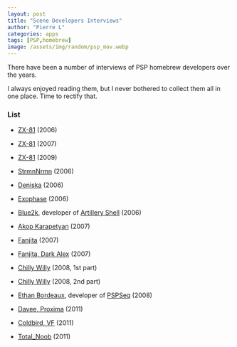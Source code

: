 ```yaml
---
layout: post
title: "Scene Developers Interviews"
author: "Pierre L"
categories: apps
tags: [PSP,homebrew]
image: /assets/img/random/psp_mov.webp
---
```


There have been a number of interviews of PSP homebrew developers over the years. 

I always enjoyed reading them, but I never bothered to collect them all in one place. Time to rectify that.

### List

- [ZX-81](https://web.archive.org/web/20070811105553/http://interviews.dcemu.co.uk/) (2006)
- [ZX-81](https://forums.exophase.com/threads/zx-81-interviewed.2946/) (2007)
- [ZX-81](https://web.archive.org/web/20090707161002/http://bazziebizzle.com/site/Interviews-Ludovic_Jacomme.html) (2009)

- [StrmnNrmn](https://www.dcemu.co.uk/vbulletin/threads/32108-StrmnNrmn-Interview) (2006)

- [Deniska](https://www.dcemu.co.uk/vbulletin/threads/30054-Deniska-Interview) (2006)

- [Exophase](https://www.dcemu.co.uk/vbulletin/threads/33855-DCEmu-Interview-Exophase-The-Coder-of-the-Full-Speed-GBA-Emu-for-PSP-gpPSP) (2006)

- [Blue2k](https://web.archive.org/web/20060428132127/http://www.pspemulation.com/index.php?option=com_content&task=view&id=104&Itemid=25), developer of [Artillery Shell](https://archive.org/details/artillery-0.2.7z) (2006)

- [Akop Karapetyan](http://forums.qj.net/psp-homebrew-hacks-discussion/118488-interview-akop-aka-ueberjack-fmsx-smsplus-atari800-psp-developer.html) (2007)

- [Fanjita](https://web.archive.org/web/20070513033200/http://www.skinnymag.co.uk/content/view/4691/) (2007)

- [Fanjita, Dark Alex](http://news.bbc.co.uk/2/hi/technology/6397797.stm) (2007)

- [Chilly Willy](https://forums.exophase.com/threads/spotlight-hogger-interview-with-chilly-willy-part-1.7555/) (2008, 1st part)
- [Chilly Willy](https://forums.exophase.com/threads/interview-with-chilly-willy-part-2.7556/) (2008, 2nd part)

- [Ethan Bordeaux](https://hackaday.com/2008/07/15/pspseq-30-psp-sequencer-release-and-interview/), developer of [PSPSeq](https://archive.org/details/pspseq-301.7z) (2008)

- [Davee, Proxima](https://wololo.net/2011/08/10/can-the-psp-be-hacked-any-further-interview-with-davee-and-proxima-part-1/) (2011)

- [Coldbird, VF](https://wololo.net/2011/04/04/coldbird-and-vf-the-big-interview-part-1/) (2011)

- [Total_Noob](http://forums.qj.net/psp-general/178413-total_noob-big-interview.html) (2011)

